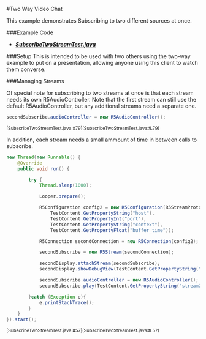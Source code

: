#Two Way Video Chat

This example demonstrates Subscribing to two different sources at once.

###Example Code
- ***[SubscribeTwoStreamTest.java](SubscribeTwoStreamTest.java)***

###Setup
This is intended to be used with two others using the two-way example to put on a presentation, allowing anyone using this client to watch them converse.

###Managing Streams

Of special note for subscribing to two streams at once is that each stream needs its own R5AudioController. Note that the first stream can still use the default R5AudioController, but any additional streams need a separate one.

```Java
secondSubscribe.audioController = new R5AudioController();
```
<sup>
[SubscribeTwoStreamTest.java #79](SubscribeTwoStreamTest.java#L79)
</sup>

In addition, each stream needs a small ammount of time in between calls to subscribe.

```Java
new Thread(new Runnable() {
	@Override
	public void run() {

		try {
			Thread.sleep(1000);

            Looper.prepare();

            R5Configuration config2 = new R5Configuration(R5StreamProtocol.RTSP,
            	TestContent.GetPropertyString("host"),
            	TestContent.GetPropertyInt("port"),
            	TestContent.GetPropertyString("context"),
            	TestContent.GetPropertyFloat("buffer_time"));

			R5Connection secondConnection = new R5Connection(config2);

           	secondSubscribe = new R5Stream(secondConnection);

           	secondDisplay.attachStream(secondSubscribe);
           	secondDisplay.showDebugView(TestContent.GetPropertyString("debug_view").equals("true"));

			secondSubscribe.audioController = new R5AudioController();
           	secondSubscribe.play(TestContent.GetPropertyString("stream2"));

		}catch (Exception e){
			e.printStackTrace();
       	}
	}
}).start();
```
<sup>
[SubscribeTwoStreamTest.java #57](SubscribeTwoStreamTest.java#L57)
</sup>
